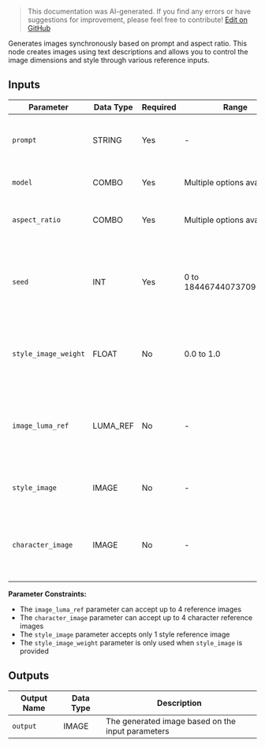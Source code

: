 > This documentation was AI-generated. If you find any errors or have suggestions for improvement, please feel free to contribute! [Edit on GitHub](https://github.com/Comfy-Org/embedded-docs/blob/main/comfyui_embedded_docs/docs/LumaImageNode/en.md)

Generates images synchronously based on prompt and aspect ratio. This node creates images using text descriptions and allows you to control the image dimensions and style through various reference inputs.

## Inputs

| Parameter | Data Type | Required | Range | Description |
|-----------|-----------|----------|-------|-------------|
| `prompt` | STRING | Yes | - | Prompt for the image generation (default: empty string) |
| `model` | COMBO | Yes | Multiple options available | Model selection for image generation |
| `aspect_ratio` | COMBO | Yes | Multiple options available | Aspect ratio for the generated image (default: 16:9 ratio) |
| `seed` | INT | Yes | 0 to 18446744073709551615 | Seed to determine if node should re-run; actual results are nondeterministic regardless of seed (default: 0) |
| `style_image_weight` | FLOAT | No | 0.0 to 1.0 | Weight of style image. Ignored if no style_image provided (default: 1.0) |
| `image_luma_ref` | LUMA_REF | No | - | Luma Reference node connection to influence generation with input images; up to 4 images can be considered |
| `style_image` | IMAGE | No | - | Style reference image; only 1 image will be used |
| `character_image` | IMAGE | No | - | Character reference images; can be a batch of multiple, up to 4 images can be considered |

**Parameter Constraints:**

- The `image_luma_ref` parameter can accept up to 4 reference images
- The `character_image` parameter can accept up to 4 character reference images
- The `style_image` parameter accepts only 1 style reference image
- The `style_image_weight` parameter is only used when `style_image` is provided

## Outputs

| Output Name | Data Type | Description |
|-------------|-----------|-------------|
| `output` | IMAGE | The generated image based on the input parameters |

